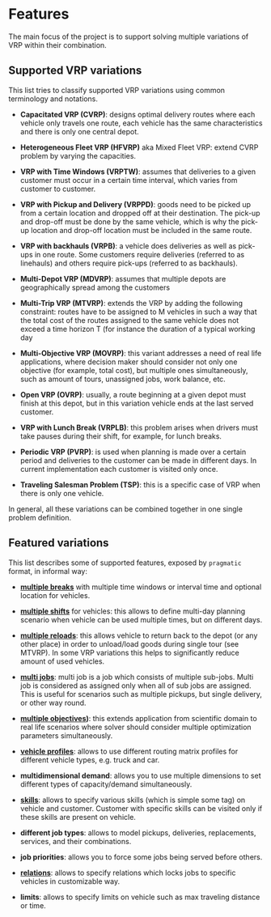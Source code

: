 # Features

The main focus of the project is to support solving multiple variations of VRP within their combination.

 ## Supported VRP variations

 This list tries to classify supported VRP variations using common terminology and notations.

 - **Capacitated VRP (CVRP)**: designs optimal delivery routes where each vehicle only travels
     one route, each vehicle has the same characteristics and there is only one central depot.

 - **Heterogeneous Fleet VRP (HFVRP)** aka Mixed Fleet VRP: extend CVRP problem by varying the capacities.

 - **VRP with Time Windows (VRPTW)**: assumes that deliveries to a given customer must occur in a
     certain time interval, which varies from customer to customer.

 - **VRP with Pickup and Delivery (VRPPD)**: goods need to be picked up from a certain location and
     dropped off at their destination. The pick-up and drop-off must be done by the same vehicle,
     which is why the pick-up location and drop-off location must be included in the same route.

 - **VRP with backhauls (VRPB)**: a vehicle does deliveries as well as pick-ups in one route. Some customers
     require deliveries (referred to as linehauls) and others require pick-ups (referred to as backhauls).

 - **Multi-Depot VRP (MDVRP)**: assumes that multiple depots are geographically spread among
     the customers

 - **Multi-Trip VRP (MTVRP)**: extends the VRP by adding the following constraint: routes have to be assigned
     to M vehicles in such a way that the total cost of the routes assigned to the same vehicle does not exceed
     a time horizon T (for instance the duration of a typical working day

 - **Multi-Objective VRP (MOVRP)**: this variant addresses a need of real life applications, where decision maker
     should consider not only one objective (for example, total cost), but multiple ones simultaneously, such as
     amount of tours, unassigned jobs, work balance, etc.

 - **Open VRP (OVRP)**: usually, a route beginning at a given depot must finish at this depot, but in
     this variation vehicle ends at the last served customer.

 - **VRP with Lunch Break (VRPLB)**: this problem arises when drivers must take pauses during their shift,
     for example, for lunch breaks.

 - **Periodic VRP (PVRP)**: is used when planning is made over a certain period and deliveries
     to the customer can be made in different days. In current implementation each customer
     is visited only once.

 - **Traveling Salesman Problem (TSP)**: this is a specific case of VRP when there is only one vehicle.

 In general, all these variations can be combined together in one single problem definition.


 ## Featured variations

 This list describes some of supported features, exposed by `pragmatic` format, in informal way:

 - **[multiple breaks](../examples/pragmatic/break.md)** with multiple time windows or interval time and optional
     location for vehicles.

 - **[multiple shifts](../examples/pragmatic/multi-day.md)** for vehicles: this allows to define multi-day planning
     scenario when vehicle can be used multiple times, but on different days.

 - **[multiple reloads](../examples/pragmatic/reload.md)**: this allows vehicle to return back to the depot (or any
     other place) in order to unload/load goods during single tour (see MTVRP). In some VRP variations this helps to
     significantly reduce amount of used vehicles.

 - **[multi jobs](../examples/pragmatic/multi-jobs.md)**: multi job is a job which consists of multiple sub-jobs. Multi job
     is considered as assigned only when all of sub jobs are assigned. This is useful for scenarios such as multiple
     pickups, but single delivery, or other way round.

 - **[multiple objectives](../examples/pragmatic/objectives.md))**: this extends application from scientific domain to real
     life scenarios where solver should consider multiple optimization parameters simultaneously.

 - **[vehicle profiles](../examples/pragmatic/profiles.md)**: allows to use different routing matrix profiles for different
     vehicle types, e.g. truck and car.

 - **multidimensional demand**: allows you to use multiple dimensions to set different types of capacity/demand
     simultaneously.

- **[skills](../examples/pragmatic/skills.md)**: allows to specify various skills (which is simple some tag) on vehicle
     and customer. Customer with specific skills can be visited only if these skills are present on vehicle.

- **different job types**: allows to model pickups, deliveries, replacements, services, and their combinations.

- **job priorities**: allows you to force some jobs being served before others.

 - **[relations](../examples/pragmatic/relations.md)**: allows to specify relations which locks jobs to specific vehicles
     in customizable way.

 - **limits**: allows to specify limits on vehicle such as max traveling distance or time.
